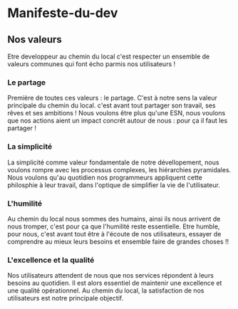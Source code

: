# Manifeste-du-dev

## Nos valeurs

Etre developpeur au chemin du local c'est respecter un ensemble de valeurs 
communes qui font écho parmis nos utilisateurs !

### Le partage

Première de toutes ces valeurs : le partage. C'est à notre sens la valeur
principale du chemin du local. c'est avant tout partager son travail, ses rêves
et ses ambitions ! Nous voulons être plus qu'une ESN, nous voulons que nos 
actions aient un impact concrêt autour de nous : pour ça il faut les partager !

### La simplicité

La simplicité comme valeur fondamentale de notre dévellopement, nous voulons
rompre avec les processus complexes, les hiérarchies pyramidales. Nous voulons
qu'au quotidien nos programmeurs appliquent cette philosphie à leur travail,
dans l'optique de simplifier la vie de l'utilisateur.

### L'humilité

Au chemin du local nous sommes des humains, ainsi ils nous arrivent de nous
tromper, c'est pour ça que l'humilité reste essentielle. Etre humble, pour nous,
c'est avant tout être à l'écoute de nos utilisateurs, essayer de comprendre
au mieux leurs besoins et ensemble faire de grandes choses !!

### L'excellence et la qualité

Nos utilisateurs attendent de nous que nos services répondent à leurs besoins
au quotidien. Il est alors essentiel de maintenir une excellence et une
qualité opérationnel. Au chemin du local, la satisfaction de nos utilisateurs
est notre principale objectif.
